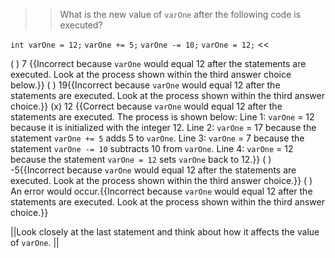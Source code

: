 >>What is the new value of <code>varOne</code> after the following code is executed?</p>
<p><code>int varOne = 12;</code>
<code>varOne += 5;</code>
<code>varOne -= 10;</code>
<code>varOne = 12;</code> <<

( ) 7 {{Incorrect because <code>varOne</code> would equal 12 after the statements are executed. Look at the process shown within the third answer choice below.}}
( ) 19{{Incorrect because <code>varOne</code> would equal 12 after the statements are executed. Look at the process shown within the third answer choice.}}
(x) 12 {{Correct because <code>varOne</code> would equal 12 after the statements are executed. 
The process is shown below:
Line 1: <code>varOne</code> = 12 because it is initialized with the integer 12.
Line 2: <code>varOne</code> = 17 because the statement <code>varOne += 5</code> adds 5 to <code>varOne</code>.
Line 3: <code>varOne</code> = 7 because the statement <code>varOne -= 10</code> subtracts 10 from <code>varOne</code>.
Line 4: <code>varOne</code> = 12 because the statement <code>varOne = 12</code> sets <code>varOne</code> back to 12.}}
( ) -5{{Incorrect because <code>varOne</code> would equal 12 after the statements are executed. Look at the process shown within the third answer choice.}}
( ) An error would occur.{{Incorrect because <code>varOne</code> would equal 12 after the statements are executed. Look at the process shown within the third answer choice.}}

||Look closely at the last statement and think about how it affects the value of <code>varOne</code>. ||

